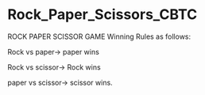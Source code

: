 # Rock_Paper_Scissors_CBTC
ROCK PAPER SCISSOR GAME
Winning Rules as follows:



Rock vs paper-> paper wins

Rock vs scissor-> Rock wins

paper vs scissor-> scissor wins.

